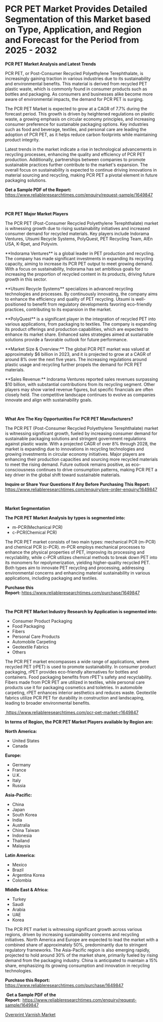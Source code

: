 <p><h1>PCR PET Market Provides Detailed Segmentation of this Market based on Type, Application, and Region and Forecast for the Period from 2025 - 2032</h1></p><p><strong>PCR PET Market Analysis and Latest Trends</strong></p>
<p><p>PCR PET, or Post-Consumer Recycled Polyethylene Terephthalate, is increasingly gaining traction in various industries due to its sustainability and environmental benefits. This material is derived from recycled PET plastic waste, which is commonly found in consumer products such as bottles and packaging. As consumers and businesses alike become more aware of environmental impacts, the demand for PCR PET is surging.</p><p>The PCR PET Market is expected to grow at a CAGR of 7.7% during the forecast period. This growth is driven by heightened regulations on plastic waste, a growing emphasis on circular economy principles, and increasing consumer preference for sustainable packaging options. Key industries such as food and beverage, textiles, and personal care are leading the adoption of PCR PET, as it helps reduce carbon footprints while maintaining product integrity.</p><p>Latest trends in the market indicate a rise in technological advancements in recycling processes, enhancing the quality and efficiency of PCR PET production. Additionally, partnerships between companies to promote sustainable practices further contribute to the market's expansion. The overall focus on sustainability is expected to continue driving innovations in material sourcing and recycling, making PCR PET a pivotal element in future packaging solutions.</p></p>
<p><strong>Get a Sample PDF of the Report:&nbsp;</strong> <a href="https://www.reliableresearchtimes.com/enquiry/request-sample/1649847?utm_campaign=2222&utm_medium=2&utm_source=Github&utm_content=ia&utm_term=31032025&utm_id=pcr-pet">https://www.reliableresearchtimes.com/enquiry/request-sample/1649847</a></p>
<p>&nbsp;</p>
<p><strong>PCR PET Major Market Players</strong></p>
<p><p>The PCR PET (Post-Consumer Recycled Polyethylene Terephthalate) market is witnessing growth due to rising sustainability initiatives and increased consumer demand for recycled materials. Key players include Indorama Ventures, Utsumi Recycle Systems, PolyQuest, PET Recycling Team, AlEn USA, K-Rpet, and Polyvim.</p><p>**Indorama Ventures** is a global leader in PET production and recycling. The company has made significant investments in expanding its recycling capacity, aiming to increase its PCR PET output to meet growing demand. With a focus on sustainability, Indorama has set ambitious goals for increasing the proportion of recycled content in its products, driving future growth in this sector.</p><p>**Utsumi Recycle Systems** specializes in advanced recycling technologies and processes. By continuously innovating, the company aims to enhance the efficiency and quality of PET recycling. Utsumi is well-positioned to benefit from regulatory developments favoring eco-friendly practices, contributing to its expansion in the market.</p><p>**PolyQuest** is a significant player in the integration of recycled PET into various applications, from packaging to textiles. The company is expanding its product offerings and production capabilities, which are expected to enhance its market share. Enhanced sales strategies aimed at sustainable solutions provide a favorable outlook for future performance.</p><p>**Market Size & Overview:** The global PCR PET market was valued at approximately $6 billion in 2023, and it is projected to grow at a CAGR of around 8% over the next five years. The increasing regulations around plastic usage and recycling further propels the demand for PCR PET materials.</p><p>**Sales Revenue:** Indorama Ventures reported sales revenues surpassing $10 billion, with substantial contributions from its recycling segment. Other players may show varied revenue figures, but specific financials are often closely held. The competitive landscape continues to evolve as companies innovate and align with sustainability goals.</p></p>
<p>&nbsp;</p>
<p><strong>What Are The Key Opportunities For PCR PET Manufacturers?</strong></p>
<p><p>The PCR PET (Post-Consumer Recycled Polyethylene Terephthalate) market is witnessing significant growth, fueled by increasing consumer demand for sustainable packaging solutions and stringent government regulations against plastic waste. With a projected CAGR of over 8% through 2028, the market is expanding due to innovations in recycling technologies and growing investments in circular economy initiatives. Major players are enhancing their production capacities and sourcing more recycled materials to meet the rising demand. Future outlook remains positive, as eco-consciousness continues to drive consumption patterns, making PCR PET a key driver in the global shift toward sustainable materials.</p></p>
<p><strong>Inquire or Share Your Questions If Any Before Purchasing This Report:</strong> <a href="https://www.reliableresearchtimes.com/enquiry/pre-order-enquiry/1649847?utm_campaign=2222&utm_medium=2&utm_source=Github&utm_content=ia&utm_term=31032025&utm_id=pcr-pet">https://www.reliableresearchtimes.com/enquiry/pre-order-enquiry/1649847</a></p>
<p>&nbsp;</p>
<p><strong>Market Segmentation</strong></p>
<p><strong>The PCR PET Market Analysis by types is segmented into:</strong></p>
<p><ul><li>m-PCR(Mechanical PCR)</li><li>c-PCR(Chemical PCR)</li></ul></p>
<p><p>The PCR PET market consists of two main types: mechanical PCR (m-PCR) and chemical PCR (c-PCR). m-PCR employs mechanical processes to enhance the physical properties of PET, improving its processing and recyclability, while c-PCR utilizes chemical methods to break down PET into its monomers for repolymerization, yielding higher-quality recycled PET. Both types aim to innovate PET recycling and processing, addressing environmental concerns and enhancing material sustainability in various applications, including packaging and textiles.</p></p>
<p><strong>Purchase this Report:&nbsp;</strong><a href="https://www.reliableresearchtimes.com/purchase/1649847?utm_campaign=2222&utm_medium=2&utm_source=Github&utm_content=ia&utm_term=31032025&utm_id=pcr-pet">https://www.reliableresearchtimes.com/purchase/1649847</a></p>
<p>&nbsp;</p>
<p><strong>The PCR PET Market Industry Research by Application is segmented into:</strong></p>
<p><ul><li>Consumer Product Packaging</li><li>Food Packaging</li><li>Fibers</li><li>Personal Care Products</li><li>Automobile Carpeting</li><li>Geotextile Fabrics</li><li>Others</li></ul></p>
<p><p>The PCR PET market encompasses a wide range of applications, where recycled PET (rPET) is used to promote sustainability. In consumer product packaging, rPET provides eco-friendly alternatives for bottles and containers. Food packaging benefits from rPET's safety and recyclability. Fibers made from PCR PET are utilized in textiles, while personal care products use it for packaging cosmetics and toiletries. In automobile carpeting, rPET enhances interior aesthetics and reduces waste. Geotextile fabrics utilize PCR PET for durability in construction and landscaping, leading to broader environmental benefits.</p></p>
<p><a href="https://www.reliableresearchtimes.com/pcr-pet-market-r1649847?utm_campaign=2222&utm_medium=2&utm_source=Github&utm_content=ia&utm_term=31032025&utm_id=pcr-pet">&nbsp;https://www.reliableresearchtimes.com/pcr-pet-market-r1649847</a></p>
<p><strong>In terms of Region, the PCR PET Market Players available by Region are:</strong></p>
<p>
    <p> <strong> North America: </strong>
        <ul>
            <li>United States</li>
            <li>Canada</li>
        </ul>
        </p> 
    <p> <strong> Europe: </strong>
        <ul>
            <li>Germany</li>
            <li>France</li>
            <li>U.K.</li>
            <li>Italy</li>
            <li>Russia</li>
        </ul>
        </p> 
    <p> <strong> Asia-Pacific: </strong>
        <ul>
            <li>China</li>
            <li>Japan</li>
            <li>South Korea</li>
            <li>India</li>
            <li>Australia</li>
            <li>China Taiwan</li>
            <li>Indonesia</li>
            <li>Thailand</li>
            <li>Malaysia</li>
        </ul>
        </p> 
    <p> <strong> Latin America: </strong>
        <ul>
            <li>Mexico</li>
            <li>Brazil</li>
            <li>Argentina Korea</li>
            <li>Colombia</li>
        </ul>
        </p> 
    <p> <strong> Middle East & Africa: </strong>
        <ul>
            <li>Turkey</li>
            <li>Saudi</li>
            <li>Arabia</li>
            <li>UAE</li>
            <li>Korea</li>
        </ul>
    </p>
    </p>
<p><p>The PCR PET market is witnessing significant growth across various regions, driven by increasing sustainability concerns and recycling initiatives. North America and Europe are expected to lead the market with a combined share of approximately 50%, predominantly due to stringent regulatory frameworks. The Asia-Pacific region is also emerging rapidly, projected to hold around 30% of the market share, primarily fueled by rising demand from the packaging industry. China is anticipated to maintain a 15% share, emphasizing its growing consumption and innovation in recycling technologies.</p></p>
<p><strong>Purchase this Report: </strong><a href="https://www.reliableresearchtimes.com/purchase/1649847?utm_campaign=2222&utm_medium=2&utm_source=Github&utm_content=ia&utm_term=31032025&utm_id=pcr-pet">https://www.reliableresearchtimes.com/purchase/1649847</a></p>
<p>&nbsp;<strong>Get a Sample PDF of the Report:&nbsp;&nbsp;</strong><a href="https://www.reliableresearchtimes.com/enquiry/request-sample/1649847?utm_campaign=2222&utm_medium=2&utm_source=Github&utm_content=ia&utm_term=31032025&utm_id=pcr-pet">https://www.reliableresearchtimes.com/enquiry/request-sample/1649847</a></p>
<p><strong></strong></p>
<p><p><a href="https://github.com/LilianFaulkner65/Market-Research-Report-List-2/blob/main/overprint-varnish-market.md?utm_campaign=2222&utm_medium=2&utm_source=Github&utm_content=ia&utm_term=31032025&utm_id=pcr-pet">Overprint Varnish Market</a></p></p>